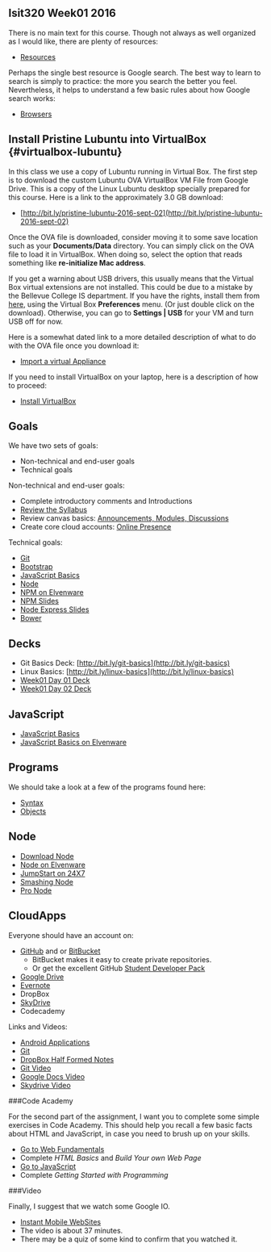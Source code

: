 ## Isit320 Week01 2016

There is no main text for this course. Though not always as well organized as I would like, there are plenty of resources:

- [Resources](Isit320-Resources.html)

Perhaps the single best resource is Google search. The best way to learn to search is simply to practice: the more you search the better you feel. Nevertheless, it helps to understand a few basic rules about how Google search works:

- [Browsers][elf-browse]

[elf-browse]: http://www.elvenware.com/charlie/development/cloud/Browsers.html

## Install Pristine Lubuntu into VirtualBox {#virtualbox-lubuntu}

In this class we use a copy of Lubuntu running in Virtual Box. The first step is to download the custom Lubuntu OVA VirtualBox VM File from Google Drive. This is a copy of the Linux Lubuntu desktop specially prepared for this course. Here is a link to the approximately 3.0 GB download:

* [http://bit.ly/pristine-lubuntu-2016-sept-02](http://bit.ly/pristine-lubuntu-2016-sept-02)

Once the OVA file is downloaded, consider moving it to some save location such as your **Documents/Data** directory. You can simply click on the OVA file to load it in VirtualBox. When doing so, select the option that reads something like **re-initialize Mac address**.

If you get a warning about USB drivers, this usually means that the Virtual Box virtual extensions are not installed. This could be due to a mistake by the Bellevue College IS department. If you have the rights, install them from [here](https://www.virtualbox.org/wiki/Downloads), using the Virtual Box **Preferences** menu. (Or just double click on the download). Otherwise, you can go to **Settings | USB** for your VM and turn USB off for now.

Here is a somewhat dated link to a more detailed description of what to do with the OVA file once you download it:

* [Import a virtual Appliance][import-virtual]

[import-virtual]:http://www.elvenware.com/charlie/development/cloud/virtualization.html#importing-an-appliance

If you need to install VirtualBox on your laptop, here is a description of how to proceed:

* [Install VirtualBox][instvbox]

[instvbox]:http://www.elvenware.com/charlie/os/linux/VirtualBox.html#virtualbox

## Goals

We have two sets of goals:

- Non-technical and end-user goals
- Technical goals

Non-technical and end-user goals:

- Complete introductory comments and Introductions
- [Review the Syllabus](http://bit.ly/isit320-syllabus-2016)
- Review canvas basics: [Announcements, Modules, Discussions](http://bit.ly/V6JECq)
- Create core cloud accounts: [Online Presence][online-presence]

Technical goals:

- [Git](http://bit.ly/1b3r61o)
- [Bootstrap][elf-boot]
- [JavaScript Basics](http://bit.ly/1gNA3ct)
- [Node][elf-node]
- [NPM on Elvenware][elven-npm]
- [NPM Slides](http://bit.ly/elf-npm)
- [Node Express Slides](http://bit.ly/JavaScriptNode)
- [Bower](http://bit.ly/elf-bower)

[elven-npm]: http://www.elvenware.com/charlie/development/web/JavaScript/NodeJs.html#npm-local-libraries
[online-presence]: http://www.ccalvert.net/books/CloudNotes/Assignments/OnlinePresence01.html
[elf-node]: http://www.elvenware.com/charlie/development/web/JavaScript/NodeJs.html
[elf-boot]: http://www.elvenware.com/charlie/development/web/CssGuide/Bootstrap.html

## Decks

- Git Basics Deck: [http://bit.ly/git-basics](http://bit.ly/git-basics)
- Linux Basics: [http://bit.ly/linux-basics](http://bit.ly/linux-basics)
- [Week01 Day 01 Deck](http://bit.ly/1gNIiFm)
- [Week01 Day 02 Deck](http://bit.ly/1b3qfOf)

## JavaScript

- [JavaScript Basics](http://bit.ly/OPDg3s)
- [JavaScript Basics on Elvenware](http://bit.ly/1gNAweH)

## Programs

We should take a look at a few of the programs found here:

- [Syntax](https://github.com/charliecalvert/JsObjects/tree/master/JavaScript/Syntax)
- [Objects](https://github.com/charliecalvert/JsObjects/tree/master/JavaScript/Objects)


## Node

- [Download Node](http://nodejs.org/)
- [Node on Elvenware](http://elvenware.com/charlie/development/web/JavaScript/NodeJs.html)
- [JumpStart on 24X7](http://library.books24x7.com.ezproxy.bellevuecollege.edu/toc.aspx?bkid=50176)
- [Smashing Node](http://library.books24x7.com.ezproxy.bellevuecollege.edu/toc.aspx?bookid=45126)
- [Pro Node](http://library.books24x7.com.ezproxy.bellevuecollege.edu/toc.aspx?bookid=46610)

## CloudApps


Everyone should have an account on:

- [GitHub](https://github.com/) and or [BitBucket](https://bitbucket.org/)
    - BitBucket makes it easy to create private repositories.
    - Or get the excellent GitHub [Student Developer Pack](https://education.github.com/pack)
- [Google Drive](http://www.elvenware.com/charlie/os/Android/AndroidApplications.html#googleDocs)
- [Evernote](http://www.elvenware.com/charlie/os/Android/AndroidApplications.html#evernote)
- DropBox
- [SkyDrive](http://www.elvenware.com/charlie/os/Android/AndroidApplications.html#microsoftSkyDrive)
- Codecademy

Links and Videos:

- [Android Applications](http://www.elvenware.com/charlie/os/Android/AndroidApplications.html)
- [Git](http://www.elvenware.com/charlie/development/cloud/Git.html)
- [DropBox Half Formed Notes](http://www.elvenware.com/charlie/development/cloud/DropBox.html)
- [Git Video](http://youtu.be/p1obmWF6Nks)
- [Google Docs Video](http://youtu.be/NMkTz3Rvgfo)
- [Skydrive Video](http://youtu.be/gMACtVIEV0A)

###Code Academy

For the second part of the assignment, I want you to complete some
simple exercises in Code Academy. This should help you recall a few
basic facts about HTML and JavaScript, in case you need to brush up
on your skills.

- [Go to Web Fundamentals](http://www.codecademy.com/tracks/web)
- Complete *HTML Basics* and *Build Your own Web Page*
- [Go to JavaScript](http://www.codecademy.com/tracks/javascript)
- Complete *Getting Started with Programming*

###Video

Finally, I suggest that we watch some Google IO.

- [Instant Mobile WebSites](https://developers.google.com/events/io/sessions/325128936)
- The video is about 37 minutes.
- There may be a quiz of some kind to confirm that you watched it.
